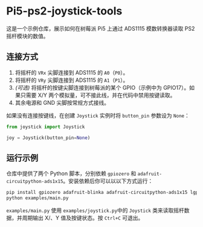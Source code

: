 # Pi5-ps2-joystick-tools

这是一个示例仓库，展示如何在树莓派 Pi5 上通过 ADS1115 模数转换器读取 PS2 摇杆模块的数值。

## 连接方式

1. 将摇杆的 `VRx` 尖脚连接到 ADS1115 的 `A0`（`P0`）。
2. 将摇杆的 `VRy` 尖脚连接到 ADS1115 的 `A1`（`P1`）。
3. *(可选)* 将摇杆的按键尖脚连接到树莓派的某个 GPIO（示例中为 GPIO17）。如果只需要 X/Y 两个模拟量，可不接此线，并在代码中禁用按键读取。
4. 其余电源和 GND 尖脚按常规方式接线。

如果没有连接按键线，在创建 `Joystick` 实例时将 `button_pin` 参数设为 `None`：

```python
from joystick import Joystick

joy = Joystick(button_pin=None)
```

## 运行示例

仓库中提供了两个 Python 脚本，分别依赖 `gpiozero` 和 `adafruit-circuitpython-ads1x15`。安装依赖后你可以以以下方式运行：

```bash
pip install gpiozero adafruit-blinka adafruit-circuitpython-ads1x15 lgpio
python examples/main.py
```

`examples/main.py` 使用 `examples/joystick.py`中的 `Joystick` 类来读取摇杆数据，并周期输出 X/、Y 值及按键状态。按 `Ctrl+C` 可退出。

